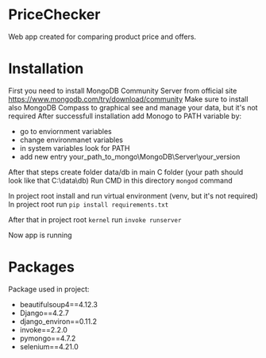# PriceChecker

Web app created for comparing product price and offers.

# Installation
First you need to install MongoDB Community Server from official site https://www.mongodb.com/try/download/community
Make sure to install also MongoDB Compass to graphical see and manage your data, but it's not required
After successfull installation add Monogo to PATH variable by:
- go to enviornment variables
- change environmanet variables
- in system variables look for PATH
- add new entry your_path_to_mongo\MongoDB\Server\your_version

After that steps create folder data/db in main C folder (your path should look like that C:\data\db)
Run CMD in this directory `mongod` command

In project root install and run virtual environment (venv, but it's not required)
In project root run `pip install requirements.txt`

After that in project root `kernel` run `invoke runserver`

Now app is running

# Packages
Package used in project:
- beautifulsoup4==4.12.3
- Django==4.2.7
- django_environ==0.11.2
- invoke==2.2.0
- pymongo==4.7.2
- selenium==4.21.0

